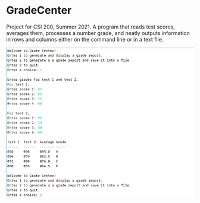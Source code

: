 # GradeCenter
Project for CSI 200, Summer 2021. A program that reads test scores, averages them, processes a number grade, and neatly outputs information in rows and columns either on the command line or in a text file. 

![alt text](https://github.com/nxrada/GradeCenter/blob/main/GradeCenter.png)
